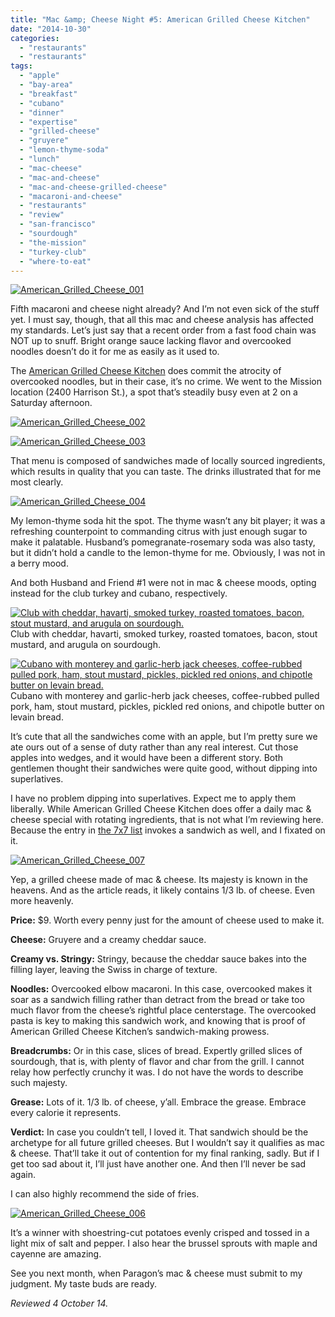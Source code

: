 ```yaml
---
title: "Mac &amp; Cheese Night #5: American Grilled Cheese Kitchen"
date: "2014-10-30"
categories:
  - "restaurants"
  - "restaurants"
tags:
  - "apple"
  - "bay-area"
  - "breakfast"
  - "cubano"
  - "dinner"
  - "expertise"
  - "grilled-cheese"
  - "gruyere"
  - "lemon-thyme-soda"
  - "lunch"
  - "mac-cheese"
  - "mac-and-cheese"
  - "mac-and-cheese-grilled-cheese"
  - "macaroni-and-cheese"
  - "restaurants"
  - "review"
  - "san-francisco"
  - "sourdough"
  - "the-mission"
  - "turkey-club"
  - "where-to-eat"
---
```


[![American_Grilled_Cheese_001](http://s3.amazonaws.com/thegourmez-wpmedia/2014/10/American_Grilled_Cheese_001-500x362.jpg)](http://www.thegourmez.com/2014/10/mac-cheese-night-5-american-grilled-cheese-kitchen/american_grilled_cheese_001/)

Fifth macaroni and cheese night already? And I’m not even sick of the stuff yet. I must say, though, that all this mac and cheese analysis has affected my standards. Let’s just say that a recent order from a fast food chain was NOT up to snuff. Bright orange sauce lacking flavor and overcooked noodles doesn’t do it for me as easily as it used to.

The [American Grilled Cheese Kitchen](http://theamericansf.com/) does commit the atrocity of overcooked noodles, but in their case, it’s no crime. We went to the Mission location (2400 Harrison St.), a spot that’s steadily busy even at 2 on a Saturday afternoon.

[![American_Grilled_Cheese_002](http://s3.amazonaws.com/thegourmez-wpmedia/2014/10/American_Grilled_Cheese_002-500x332.jpg)](http://www.thegourmez.com/2014/10/mac-cheese-night-5-american-grilled-cheese-kitchen/american_grilled_cheese_002/)

[![American_Grilled_Cheese_003](http://s3.amazonaws.com/thegourmez-wpmedia/2014/10/American_Grilled_Cheese_003-500x332.jpg)](http://www.thegourmez.com/2014/10/mac-cheese-night-5-american-grilled-cheese-kitchen/american_grilled_cheese_003/)

That menu is composed of sandwiches made of locally sourced ingredients, which results in quality that you can taste. The drinks illustrated that for me most clearly.

[![American_Grilled_Cheese_004](http://s3.amazonaws.com/thegourmez-wpmedia/2014/10/American_Grilled_Cheese_004-500x332.jpg)](http://www.thegourmez.com/2014/10/mac-cheese-night-5-american-grilled-cheese-kitchen/american_grilled_cheese_004/)

My lemon-thyme soda hit the spot. The thyme wasn’t any bit player; it was a refreshing counterpoint to commanding citrus with just enough sugar to make it palatable. Husband’s pomegranate-rosemary soda was also tasty, but it didn’t hold a candle to the lemon-thyme for me. Obviously, I was not in a berry mood.

And both Husband and Friend #1 were not in mac & cheese moods, opting instead for the club turkey and cubano, respectively.




<div class="caption">

[![Club with cheddar, havarti, smoked turkey, roasted tomatoes, bacon, stout mustard, and arugula on sourdough.](http://s3.amazonaws.com/thegourmez-wpmedia/2014/10/American_Grilled_Cheese_005-500x332.jpg)](http://www.thegourmez.com/2014/10/mac-cheese-night-5-american-grilled-cheese-kitchen/american_grilled_cheese_005/) Club with cheddar, havarti, smoked turkey, roasted tomatoes, bacon, stout mustard, and arugula on sourdough.</div>





<div class="caption">

[![Cubano with monterey and garlic-herb jack cheeses, coffee-rubbed pulled pork, ham, stout mustard, pickles, pickled red onions, and chipotle butter on levain bread.](http://s3.amazonaws.com/thegourmez-wpmedia/2014/10/American_Grilled_Cheese_008-500x312.jpg)](http://www.thegourmez.com/2014/10/mac-cheese-night-5-american-grilled-cheese-kitchen/american_grilled_cheese_008/) Cubano with monterey and garlic-herb jack cheeses, coffee-rubbed pulled pork, ham, stout mustard, pickles, pickled red onions, and chipotle butter on levain bread.</div>


It’s cute that all the sandwiches come with an apple, but I’m pretty sure we ate ours out of a sense of duty rather than any real interest. Cut those apples into wedges, and it would have been a different story. Both gentlemen thought their sandwiches were quite good, without dipping into superlatives.

I have no problem dipping into superlatives. Expect me to apply them liberally. While American Grilled Cheese Kitchen does offer a daily mac & cheese special with rotating ingredients, that is not what I’m reviewing here. Because the entry in [the 7x7 list](http://www.7x7.com/eat-drink/10-best-mac-n-cheeses-bay-area) invokes a sandwich as well, and I fixated on it.

[![American_Grilled_Cheese_007](http://s3.amazonaws.com/thegourmez-wpmedia/2014/10/American_Grilled_Cheese_007-500x332.jpg)](http://www.thegourmez.com/2014/10/mac-cheese-night-5-american-grilled-cheese-kitchen/american_grilled_cheese_007/)

Yep, a grilled cheese made of mac & cheese. Its majesty is known in the heavens. And as the article reads, it likely contains 1/3 lb. of cheese. Even more heavenly.

**Price:** $9. Worth every penny just for the amount of cheese used to make it.

**Cheese:** Gruyere and a creamy cheddar sauce.

**Creamy vs. Stringy:** Stringy, because the cheddar sauce bakes into the filling layer, leaving the Swiss in charge of texture.

**Noodles:** Overcooked elbow macaroni. In this case, overcooked makes it soar as a sandwich filling rather than detract from the bread or take too much flavor from the cheese’s rightful place centerstage. The overcooked pasta is key to making this sandwich work, and knowing that is proof of American Grilled Cheese Kitchen’s sandwich-making prowess.

**Breadcrumbs:** Or in this case, slices of bread. Expertly grilled slices of sourdough, that is, with plenty of flavor and char from the grill. I cannot relay how perfectly crunchy it was. I do not have the words to describe such majesty.

**Grease:** Lots of it. 1/3 lb. of cheese, y’all. Embrace the grease. Embrace every calorie it represents.

**Verdict:** In case you couldn’t tell, I loved it. That sandwich should be the archetype for all future grilled cheeses. But I wouldn’t say it qualifies as mac & cheese. That’ll take it out of contention for my final ranking, sadly. But if I get too sad about it, I’ll just have another one. And then I’ll never be sad again.

I can also highly recommend the side of fries.

[![American_Grilled_Cheese_006](http://s3.amazonaws.com/thegourmez-wpmedia/2014/10/American_Grilled_Cheese_006-500x332.jpg)](http://www.thegourmez.com/2014/10/mac-cheese-night-5-american-grilled-cheese-kitchen/american_grilled_cheese_006/)

It’s a winner with shoestring-cut potatoes evenly crisped and tossed in a light mix of salt and pepper. I also hear the brussel sprouts with maple and cayenne are amazing.

See you next month, when Paragon’s mac & cheese must submit to my judgment. My taste buds are ready.

_Reviewed 4 October 14._
